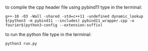 to compile the cpp header file using pybind11 type in the terminal:
```
g++-10 -O3 -Wall -shared -std=c++11 -undefined dynamic_lookup $(python3 -m pybind11 --includes) pybind11_wrapper.cpp -o fourier$(python3-config --extension-suffix)
```
to run the python file type in the terminal:
```
python3 run.py 